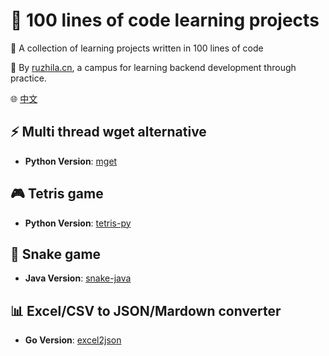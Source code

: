 # 📖 100 lines of code learning projects

🚀 A collection of learning projects written in 100 lines of code

💁 By [ruzhila.cn](http://ruzhila.cn/?from=github_100_line_code), a campus for learning backend development through practice.

🌐 [中文](./README.cn.md)

## ⚡ Multi thread wget alternative 
 - **Python Version**: [mget](https://github.com/ruzhila/mget)
  
## 🎮 Tetris game 
 - **Python Version**: [tetris-py](https://github.com/ruzhila/tetris-py)

## 🐍 Snake game
 - **Java Version**: [snake-java](https://github.com/ruzhila/snake-java)
  
## 📊 Excel/CSV to JSON/Mardown converter
 - **Go Version**: [excel2json](https://github.com/ruzhila/excel_csv_to_json_or_markdown)
